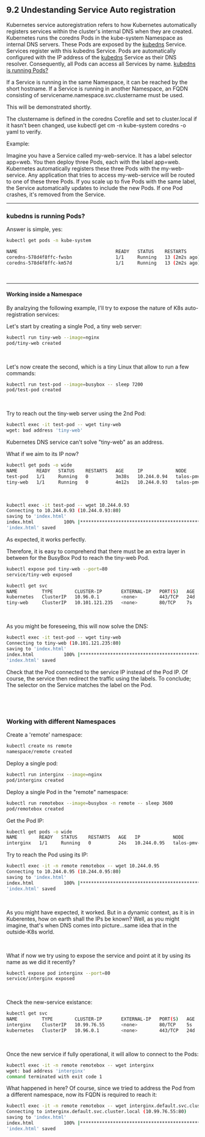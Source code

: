 
## 9.2 Undestanding Service Auto registration

Kubernetes service autoregistration refers to how Kubernetes automatically registers services within the cluster's internal DNS when they are created.
Kubernetes runs the coredns Pods in the kube-system Namespace as internal DNS servers. These Pods are exposed by the [kubedns](https://kubernetes.io/docs/tasks/administer-cluster/coredns/) Service. Services register with this kubedns Service. 
Pods are automatically configured with the IP address of the [kubedns](https://kubernetes.io/docs/tasks/administer-cluster/coredns/) Service as their DNS resolver. Consequently, all Pods can access all Services by name. [kubedns is running Pods?](#kubedns-is-running-pods)

If a Service is running in the same Namespace, it can be reached by the short hostname.
If a Service is running in another Namespace, an FQDN consisting of servicename.namespace.svc.clustername must be used.

This will be demonstrated shortly.

The clustername is defined in the coredns Corefile and set to cluster.local if it hasn't been changed, use kubectl get cm -n kube-system coredns -o yaml to verify.

Example:

Imagine you have a Service called my-web-service.  It has a label selector app=web.  You then deploy three Pods, each with the label app=web.  Kubernetes automatically registers these three Pods with the my-web-service.  Any application that tries to access my-web-service will be routed to one of these three Pods.  If you scale up to five Pods with the same label, the Service automatically updates to include the new Pods.  If one Pod crashes, it's removed from the Service.



---------------------------------------------------------------------

### kubedns is running Pods?

Answer is simple, yes:

```bash
kubectl get pods -n kube-system

NAME                                    READY   STATUS    RESTARTS         AGE
coredns-578d4f8ffc-fwsbn                1/1     Running   13 (2m2s ago)    23d
coredns-578d4f8ffc-km57d                1/1     Running   13 (2m2s ago)    23d
```
&nbsp;


----------------------------------------------------

#### Working inside a Namespace

By analzying the following example, I'll try to expose the nature of K8s auto-registration services:


Let's start by creating a single Pod, a tiny web server:
```bash
kubectl run tiny-web --image=nginx
pod/tiny-web created
```

&nbsp;

Let's now create the second, which is a tiny Linux that allow to run a few commands:

```bash
kubectl run test-pod --image=busybox -- sleep 7200
pod/test-pod created
```
&nbsp;

Try to reach out the tiny-web server using the 2nd Pod:
```bash
kubectl exec -it test-pod -- wget tiny-web
wget: bad address 'tiny-web'
```

Kubernetes DNS service can't solve "tiny-web" as an address.

What if we aim to its IP now?

```bash
kubectl get pods -o wide
NAME       READY   STATUS    RESTARTS   AGE     IP            NODE            NOMINATED NODE   READINESS GATES
test-pod   1/1     Running   0          3m38s   10.244.0.94   talos-pmv-2qi   <none>           <none>
tiny-web   1/1     Running   0          4m12s   10.244.0.93   talos-pmv-2qi   <none>           <none>
```

&nbsp;

```bash
kubectl exec -it test-pod -- wget 10.244.0.93
Connecting to 10.244.0.93 (10.244.0.93:80)
saving to 'index.html'
index.html           100% |********************************************************************************************************************************************|   615  0:00:00 ETA
'index.html' saved
```

As expected, it works perfectly.
&nbsp;

Therefore, it is easy to comprehend that there must be an extra layer in between for the BusyBox Pod to reach the tiny-web Pod.

```bash
kubectl expose pod tiny-web --port=80
service/tiny-web exposed

kubectl get svc
NAME         TYPE        CLUSTER-IP       EXTERNAL-IP   PORT(S)   AGE
kubernetes   ClusterIP   10.96.0.1        <none>        443/TCP   24d
tiny-web     ClusterIP   10.101.121.235   <none>        80/TCP    7s
```
&nbsp;

As you might be foreseeing, this will now solve the DNS:

```bash
kubectl exec -it test-pod -- wget tiny-web
Connecting to tiny-web (10.101.121.235:80)
saving to 'index.html'
index.html           100% |********************************************************************************************************************************************|   615  0:00:00 ETA
'index.html' saved
```
Check that the Pod connected to the service IP instead of the Pod IP. Of course, the service then redirect the traffic using the labels.
To conclude; The selector on the Service matches the label on the Pod.   

&nbsp;
----------------------

### Working with different Namespaces

Create a 'remote' namespace:

```bash
kubectl create ns remote
namespace/remote created
```

Deploy a single pod:
```bash
kubectl run interginx --image=nginx
pod/interginx created
```

Deploy a single Pod in the "remote" namespace:
```bash
kubectl run remotebox --image=busybox -n remote -- sleep 3600
pod/remotebox created
```

Get the Pod IP:

```bash
kubectl get pods -o wide
NAME        READY   STATUS    RESTARTS   AGE   IP            NODE            NOMINATED NODE   READINESS GATES
interginx   1/1     Running   0          24s   10.244.0.95   talos-pmv-2qi   <none>           <none>
```

Try to reach the Pod using its IP:
```bash
kubectl exec -it -n remote remotebox -- wget 10.244.0.95
Connecting to 10.244.0.95 (10.244.0.95:80)
saving to 'index.html'
index.html           100% |********************************************************************************************************************************************|   615  0:00:00 ETA
'index.html' saved
```

&nbsp;

As you might have expected, it worked. But in a dynamic context, as it is in Kuberentes, how on earth shall the IPs be known?
Well, as you might imagine, that's when DNS comes into picture...same idea that in the outside-K8s world.

&nbsp;

What if now we try using to expose the service and point at it by using its name as we did it recently?

```bash
kubectl expose pod interginx --port=80
service/interginx exposed
```
&nbsp;

Check the new-service existance:
```bash
kubectl get svc
NAME         TYPE        CLUSTER-IP       EXTERNAL-IP   PORT(S)   AGE
interginx    ClusterIP   10.99.76.55      <none>        80/TCP    5s
kubernetes   ClusterIP   10.96.0.1        <none>        443/TCP   24d
```
&nbsp;

Once the new service if fully operational, it will allow to connect to the Pods:
```bash
kubectl exec -it -n remote remotebox -- wget interginx
wget: bad address 'interginx'
command terminated with exit code 1
```

What happened in here? Of course, since we tried to address the Pod from a different namespace, now its FQDN is required to reach it:


```bash
kubectl exec -it -n remote remotebox -- wget interginx.default.svc.cluster.local
Connecting to interginx.default.svc.cluster.local (10.99.76.55:80)
saving to 'index.html'
index.html           100% |********************************************************************************************************************************************|   615  0:00:00 ETA
'index.html' saved
```